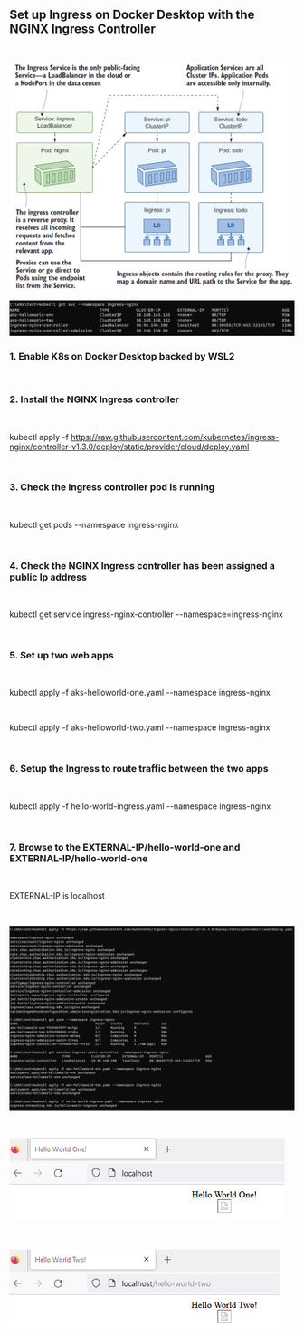 ## Set up Ingress on Docker Desktop with the NGINX Ingress Controller

&nbsp;
&nbsp;

![screen-shot-overview](./ingress-controller.png)

![screen-shot-services](./all-services.png)

### 1. Enable K8s on Docker Desktop backed by WSL2

&nbsp;
&nbsp;

### 2. Install the NGINX Ingress controller

&nbsp;
&nbsp;

kubectl apply -f https://raw.githubusercontent.com/kubernetes/ingress-nginx/controller-v1.3.0/deploy/static/provider/cloud/deploy.yaml

&nbsp;
&nbsp;

### 3. Check the Ingress controller pod is running

&nbsp;
&nbsp;

kubectl get pods --namespace ingress-nginx

&nbsp;
&nbsp;

### 4. Check the NGINX Ingress controller has been assigned a public Ip address

&nbsp;
&nbsp;

kubectl get service ingress-nginx-controller --namespace=ingress-nginx

&nbsp;
&nbsp;

### 5. Set up two web apps

&nbsp;
&nbsp;

kubectl apply -f aks-helloworld-one.yaml --namespace ingress-nginx

&nbsp;

kubectl apply -f aks-helloworld-two.yaml --namespace ingress-nginx

&nbsp;
&nbsp;

### 6. Setup the Ingress to route traffic between the two apps

&nbsp;
&nbsp;

kubectl apply -f hello-world-ingress.yaml --namespace ingress-nginx

&nbsp;
&nbsp;

### 7. Browse to the EXTERNAL-IP/hello-world-one and EXTERNAL-IP/hello-world-one

&nbsp;
&nbsp;

EXTERNAL-IP is localhost

&nbsp;
&nbsp;

![screen-shot-step-by-step](./command-prompt.png)

&nbsp;
&nbsp;

![screen-shot-browser](./browser.png)

&nbsp;
&nbsp;

![screen-shot-browser-2](./browser-2.png)
